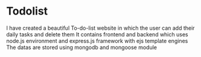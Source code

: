 # Todolist
I have created a beautiful To-do-list website in which the user can add their daily tasks and delete them 
It contains frontend and backend which uses node.js environment and express.js framework with ejs template engines 
The datas are stored using mongodb and mongoose module
